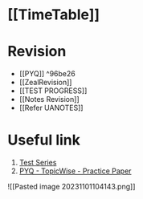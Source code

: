 # [[TimeTable]]
# Revision
- [[PYQ]] ^96be26
- [[ZealRevision]]
- [[TEST PROGRESS]]
- [[Notes Revision]]
- [[Refer UANOTES]]
# Useful link
1. [Test Series](https://uxkhzfstdjcborfuyyknhkhbyfnskrywvveioufkbjkupomnptjwvhbavkysuhi.vercel.app/)
2. [PYQ - TopicWise - Practice Paper](https://practicepaper.in/gate-cse/topic-wise-practice-of-gate-cse-previous-year-papers)

![[Pasted image 20231101104143.png]]